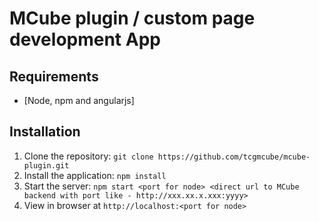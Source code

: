 # MCube plugin / custom page development App


## Requirements

- [Node, npm and angularjs]

## Installation

1. Clone the repository: `git clone https://github.com/tcgmcube/mcube-plugin.git`
2. Install the application: `npm install`
3. Start the server: `npm start <port for node> <direct url to MCube backend with port like - http://xxx.xx.x.xxx:yyyy>`
4. View in browser at `http://localhost:<port for node>`



